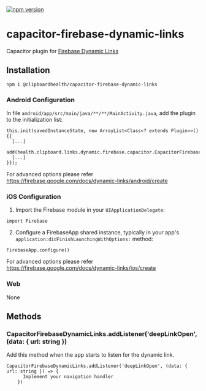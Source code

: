 [![npm version](https://badge.fury.io/js/capacitor-firebase-dynamic-links.svg)](https://badge.fury.io/js/capacitor-firebase-dynamic-links)

# capacitor-firebase-dynamic-links

Capacitor plugin for [Firebase Dynamic Links](https://firebase.google.com/docs/dynamic-links)

## Installation

```
npm i @clipboardhealth/capacitor-firebase-dynamic-links
```

### Android Configuration

In file `android/app/src/main/java/**/**/MainActivity.java`, add the plugin to the initialization list:

```
this.init(savedInstanceState, new ArrayList<Class<? extends Plugin>>() {{
  [...]
  add(health.clipboard.links.dynamic.firebase.capacitor.CapacitorFirebaseDynamicLinks.class);
  [...]
}});
```
For advanced options please refer https://firebase.google.com/docs/dynamic-links/android/create



### iOS Configuration

1. Import the Firebase module in your `UIApplicationDelegate`:

```
import Firebase
```

2. Configure a FirebaseApp shared instance, typically in your app's `application:didFinishLaunchingWithOptions:` method:

```
FirebaseApp.configure()
```

For advanced options please refer https://firebase.google.com/docs/dynamic-links/ios/create


### Web

None

## Methods

### CapacitorFirebaseDynamicLinks.addListener('deepLinkOpen', (data: { url: string })

Add this method when the app starts to listen for the dynamic link.

```
CapacitorFirebaseDynamicLinks.addListener('deepLinkOpen', (data: { url: string }) => {
      Implement your navigation handler
    })
```
